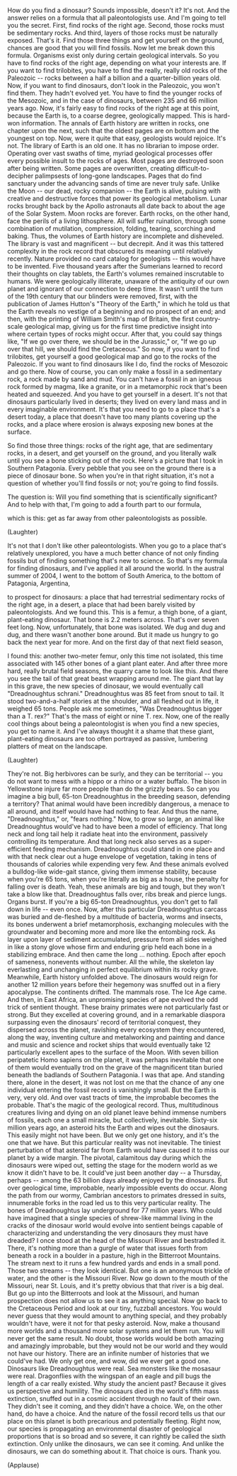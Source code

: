 
How do you find a dinosaur?
Sounds impossible, doesn&#39;t it?
It&#39;s not.
And the answer relies on a formula
that all paleontologists use.
And I&#39;m going to tell you the secret.
First, find rocks of the right age.
Second, those rocks
must be sedimentary rocks.
And third, layers of those rocks
must be naturally exposed.
That&#39;s it.
Find those three things
and get yourself on the ground,
chances are good
that you will find fossils.
Now let me break down this formula.
Organisms exist only during certain
geological intervals.
So you have to find
rocks of the right age,
depending on what your interests are.
If you want to find trilobites,
you have to find the really,
really old rocks of the Paleozoic --
rocks between a half a billion
and a quarter-billion years old.
Now, if you want to find dinosaurs,
don&#39;t look in the Paleozoic,
you won&#39;t find them.
They hadn&#39;t evolved yet.
You have to find the younger
rocks of the Mesozoic,
and in the case of dinosaurs,
between 235 and 66 million years ago.
Now, it&#39;s fairly easy to find rocks
of the right age at this point,
because the Earth is, to a coarse degree,
geologically mapped.
This is hard-won information.
The annals of Earth history
are written in rocks,
one chapter upon the next,
such that the oldest pages are on bottom
and the youngest on top.
Now, were it quite that easy,
geologists would rejoice.
It&#39;s not.
The library of Earth is an old one.
It has no librarian to impose order.
Operating over vast swaths of time,
myriad geological processes
offer every possible insult
to the rocks of ages.
Most pages are destroyed
soon after being written.
Some pages are overwritten,
creating difficult-to-decipher palimpsests
of long-gone landscapes.
Pages that do find sanctuary
under the advancing sands of time
are never truly safe.
Unlike the Moon --
our dead, rocky companion --
the Earth is alive, pulsing
with creative and destructive forces
that power its geological metabolism.
Lunar rocks brought back
by the Apollo astronauts
all date back to about the age
of the Solar System.
Moon rocks are forever.
Earth rocks, on the other hand,
face the perils of a living lithosphere.
All will suffer ruination,
through some combination
of mutilation, compression,
folding, tearing, scorching and baking.
Thus, the volumes of Earth history
are incomplete and disheveled.
The library is vast and magnificent --
but decrepit.
And it was this tattered complexity
in the rock record
that obscured its meaning
until relatively recently.
Nature provided no card catalog
for geologists --
this would have to be invented.
Five thousand years after the Sumerians
learned to record their thoughts
on clay tablets,
the Earth&#39;s volumes remained
inscrutable to humans.
We were geologically illiterate,
unaware of the antiquity
of our own planet
and ignorant of our connection
to deep time.
It wasn&#39;t until the turn
of the 19th century
that our blinders were removed,
first, with the publication
of James Hutton&#39;s &quot;Theory of the Earth,&quot;
in which he told us that the Earth
reveals no vestige of a beginning
and no prospect of an end;
and then, with the printing
of William Smith&#39;s map of Britain,
the first country-scale geological map,
giving us for the first time
predictive insight into where
certain types of rocks might occur.
After that, you could say things like,
&quot;If we go over there,
we should be in the Jurassic,&quot;
or, &quot;If we go up over that hill,
we should find the Cretaceous.&quot;
So now, if you want to find trilobites,
get yourself a good geological map
and go to the rocks of the Paleozoic.
If you want to find dinosaurs like I do,
find the rocks of Mesozoic and go there.
Now of course, you can only make
a fossil in a sedimentary rock,
a rock made by sand and mud.
You can&#39;t have a fossil
in an igneous rock formed
by magma, like a granite,
or in a metamorphic rock
that&#39;s been heated and squeezed.
And you have to get yourself in a desert.
It&#39;s not that dinosaurs
particularly lived in deserts;
they lived on every land mass
and in every imaginable environment.
It&#39;s that you need to go to a place
that&#39;s a desert today,
a place that doesn&#39;t have
too many plants covering up the rocks,
and a place where erosion is always
exposing new bones at the surface.

So find those three things:
rocks of the right age,
that are sedimentary rocks, in a desert,
and get yourself on the ground,
and you literally walk
until you see a bone
sticking out of the rock.
Here&#39;s a picture that I took
in Southern Patagonia.
Every pebble that you see
on the ground there
is a piece of dinosaur bone.
So when you&#39;re in that right situation,
it&#39;s not a question of whether
you&#39;ll find fossils or not;
you&#39;re going to find fossils.

The question is: Will you find something
that is scientifically significant?
And to help with that, I&#39;m going to add
a fourth part to our formula,

which is this:
get as far away from other
paleontologists as possible.

(Laughter)

It&#39;s not that I don&#39;t like
other paleontologists.
When you go to a place
that&#39;s relatively unexplored,
you have a much better chance
of not only finding fossils
but of finding something
that&#39;s new to science.
So that&#39;s my formula
for finding dinosaurs,
and I&#39;ve applied it all around the world.
In the austral summer of 2004,
I went to the bottom of South America,
to the bottom of Patagonia, Argentina,

to prospect for dinosaurs:
a place that had terrestrial
sedimentary rocks of the right age,
in a desert,
a place that had been barely visited
by paleontologists.
And we found this.
This is a femur, a thigh bone,
of a giant, plant-eating dinosaur.
That bone is 2.2 meters across.
That&#39;s over seven feet long.
Now, unfortunately,
that bone was isolated.
We dug and dug and dug,
and there wasn&#39;t another bone around.
But it made us hungry to go back
the next year for more.
And on the first day
of that next field season,

I found this: another two-meter femur,
only this time not isolated,
this time associated with 145 other bones
of a giant plant eater.
And after three more hard,
really brutal field seasons,
the quarry came to look like this.
And there you see the tail
of that great beast wrapping around me.
The giant that lay in this grave,
the new species of dinosaur,
we would eventually call
&quot;Dreadnoughtus schrani.&quot;
Dreadnoughtus was 85 feet
from snout to tail.
It stood two-and-a-half stories
at the shoulder,
and all fleshed out in life,
it weighed 65 tons.
People ask me sometimes,
&quot;Was Dreadnoughtus bigger than a T. rex?&quot;
That&#39;s the mass of eight or nine T. rex.
Now, one of the really cool things
about being a paleontologist
is when you find a new species,
you get to name it.
And I&#39;ve always thought it a shame
that these giant, plant-eating dinosaurs
are too often portrayed as passive,
lumbering platters of meat
on the landscape.

(Laughter)

They&#39;re not.
Big herbivores can be surly,
and they can be territorial --
you do not want to mess with a hippo
or a rhino or a water buffalo.
The bison in Yellowstone injure
far more people than do the grizzly bears.
So can you imagine a big bull,
65-ton Dreadnoughtus
in the breeding season,
defending a territory?
That animal would have been
incredibly dangerous,
a menace to all around, and itself
would have had nothing to fear.
And thus the name, &quot;Dreadnoughtus,&quot;
or, &quot;fears nothing.&quot;
Now, to grow so large,
an animal like Dreadnoughtus
would&#39;ve had to have been
a model of efficiency.
That long neck and long tail help it
radiate heat into the environment,
passively controlling its temperature.
And that long neck also serves
as a super-efficient feeding mechanism.
Dreadnoughtus could stand
in one place and with that neck
clear out a huge envelope of vegetation,
taking in tens of thousands of calories
while expending very few.
And these animals evolved
a bulldog-like wide-gait stance,
giving them immense stability,
because when you&#39;re 65 tons,
when you&#39;re literally as big as a house,
the penalty for falling over
is death.
Yeah, these animals are big and tough,
but they won&#39;t take a blow like that.
Dreadnoughtus falls over,
ribs break and pierce lungs.
Organs burst.
If you&#39;re a big 65-ton Dreadnoughtus,
you don&#39;t get to fall down
in life -- even once.
Now, after this particular
Dreadnoughtus carcass was buried
and de-fleshed by a multitude
of bacteria, worms and insects,
its bones underwent a brief metamorphosis,
exchanging molecules with the groundwater
and becoming more and more
like the entombing rock.
As layer upon layer
of sediment accumulated,
pressure from all sides
weighed in like a stony glove
whose firm and enduring grip held
each bone in a stabilizing embrace.
And then came the long ...
nothing.
Epoch after epoch of sameness,
nonevents without number.
All the while, the skeleton lay
everlasting and unchanging
in perfect equilibrium
within its rocky grave.
Meanwhile, Earth history unfolded above.
The dinosaurs would reign
for another 12 million years
before their hegemony was snuffed out
in a fiery apocalypse.
The continents drifted. The mammals rose.
The Ice Age came.
And then, in East Africa,
an unpromising species of ape
evolved the odd trick of sentient thought.
These brainy primates were not
particularly fast or strong.
But they excelled at covering ground,
and in a remarkable diaspora
surpassing even the dinosaurs&#39; record
of territorial conquest,
they dispersed across the planet,
ravishing every ecosystem
they encountered,
along the way, inventing culture
and metalworking and painting
and dance and music
and science
and rocket ships that would eventually
take 12 particularly excellent apes
to the surface of the Moon.
With seven billion peripatetic
Homo sapiens on the planet,
it was perhaps inevitable
that one of them would eventually
trod on the grave of the magnificent titan
buried beneath the badlands
of Southern Patagonia.
I was that ape.
And standing there, alone in the desert,
it was not lost on me
that the chance of any one individual
entering the fossil record
is vanishingly small.
But the Earth is very, very old.
And over vast tracts of time,
the improbable becomes the probable.
That&#39;s the magic of the geological record.
Thus, multitudinous creatures
living and dying on an old planet
leave behind immense numbers of fossils,
each one a small miracle,
but collectively, inevitable.
Sixty-six million years ago,
an asteroid hits the Earth
and wipes out the dinosaurs.
This easily might not have been.
But we only get one history,
and it&#39;s the one that we have.
But this particular reality
was not inevitable.
The tiniest perturbation
of that asteroid far from Earth
would have caused it to miss
our planet by a wide margin.
The pivotal, calamitous day during which
the dinosaurs were wiped out,
setting the stage
for the modern world as we know it
didn&#39;t have to be.
It could&#39;ve just been another day --
a Thursday, perhaps --
among the 63 billion days
already enjoyed by the dinosaurs.
But over geological time,
improbable, nearly impossible events
do occur.
Along the path from our wormy,
Cambrian ancestors
to primates dressed in suits,
innumerable forks in the road
led us to this very particular reality.
The bones of Dreadnoughtus
lay underground for 77 million years.
Who could have imagined
that a single species of shrew-like mammal
living in the cracks of the dinosaur world
would evolve into sentient beings
capable of characterizing
and understanding
the very dinosaurs they must have dreaded?
I once stood at the head
of the Missouri River
and bestraddled it.
There, it&#39;s nothing more
than a gurgle of water
that issues forth from beneath a rock
in a boulder in a pasture,
high in the Bitterroot Mountains.
The stream next to it
runs a few hundred yards
and ends in a small pond.
Those two streams -- they look identical.
But one is an anonymous trickle of water,
and the other is the Missouri River.
Now go down to the mouth
of the Missouri, near St. Louis,
and it&#39;s pretty obvious
that that river is a big deal.
But go up into the Bitterroots
and look at the Missouri,
and human prospection does not
allow us to see it as anything special.
Now go back to the Cretaceous Period
and look at our tiny, fuzzball ancestors.
You would never guess
that they would amount
to anything special,
and they probably wouldn&#39;t have,
were it not for that pesky asteroid.
Now, make a thousand more worlds
and a thousand more solar systems
and let them run.
You will never get the same result.
No doubt, those worlds would be
both amazing and amazingly improbable,
but they would not be our world
and they would not have our history.
There are an infinite number of histories
that we could&#39;ve had.
We only get one, and wow,
did we ever get a good one.
Dinosaurs like Dreadnoughtus were real.
Sea monsters like the mosasaur were real.
Dragonflies with the wingspan of an eagle
and pill bugs the length of a car
really existed.
Why study the ancient past?
Because it gives us perspective
and humility.
The dinosaurs died in the world&#39;s
fifth mass extinction,
snuffed out in a cosmic accident
through no fault of their own.
They didn&#39;t see it coming,
and they didn&#39;t have a choice.
We, on the other hand, do have a choice.
And the nature of the fossil record
tells us that our place on this planet
is both precarious
and potentially fleeting.
Right now, our species is propagating
an environmental disaster
of geological proportions
that is so broad and so severe,
it can rightly be called
the sixth extinction.
Only unlike the dinosaurs,
we can see it coming.
And unlike the dinosaurs,
we can do something about it.
That choice is ours.
Thank you.

(Applause)

